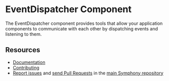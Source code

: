 EventDispatcher Component
=========================

The EventDispatcher component provides tools that allow your application
components to communicate with each other by dispatching events and listening to
them.

Resources
---------

  * [Documentation](https://symphony.com/doc/current/components/event_dispatcher/index.html)
  * [Contributing](https://symphony.com/doc/current/contributing/index.html)
  * [Report issues](https://github.com/symphony/symphony/issues) and
    [send Pull Requests](https://github.com/symphony/symphony/pulls)
    in the [main Symphony repository](https://github.com/symphony/symphony)
